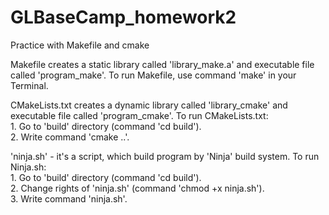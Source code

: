 # GLBaseCamp_homework2
Practice with Makefile and cmake

Makefile creates a static library called 'library_make.a' and executable file called 'program_make'.
To run Makefile, use command 'make' in your Terminal.

CMakeLists.txt creates a dynamic library called 'library_cmake' and executable file called 'program_cmake'.
To run CMakeLists.txt: <br/>
	1. Go to 'build' directory (command 'cd build').<br/>
	2. Write command 'cmake ..'.<br/>

'ninja.sh' - it's a script, which build program by 'Ninja' build system.
To run Ninja.sh: <br/>
	1. Go to 'build' directory (command 'cd build').<br/>
	2. Change rights of 'ninja.sh' (command 'chmod +x ninja.sh'). <br/>
	3. Write command 'ninja.sh'.<br/>